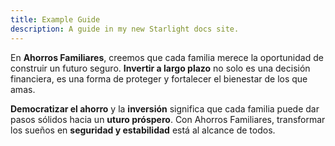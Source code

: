 ```yaml
---
title: Example Guide
description: A guide in my new Starlight docs site.
---
```


En **Ahorros Familiares**, creemos que cada familia merece la oportunidad de construir un futuro seguro. **Invertir a largo plazo** no solo es una decisión financiera, es una forma de proteger y fortalecer el bienestar de los que amas.

**Democratizar el ahorro** y la **inversión** significa que cada familia puede dar pasos sólidos hacia un **uturo próspero**. Con Ahorros Familiares, transformar los sueños en **seguridad y estabilidad** está al alcance de todos.
